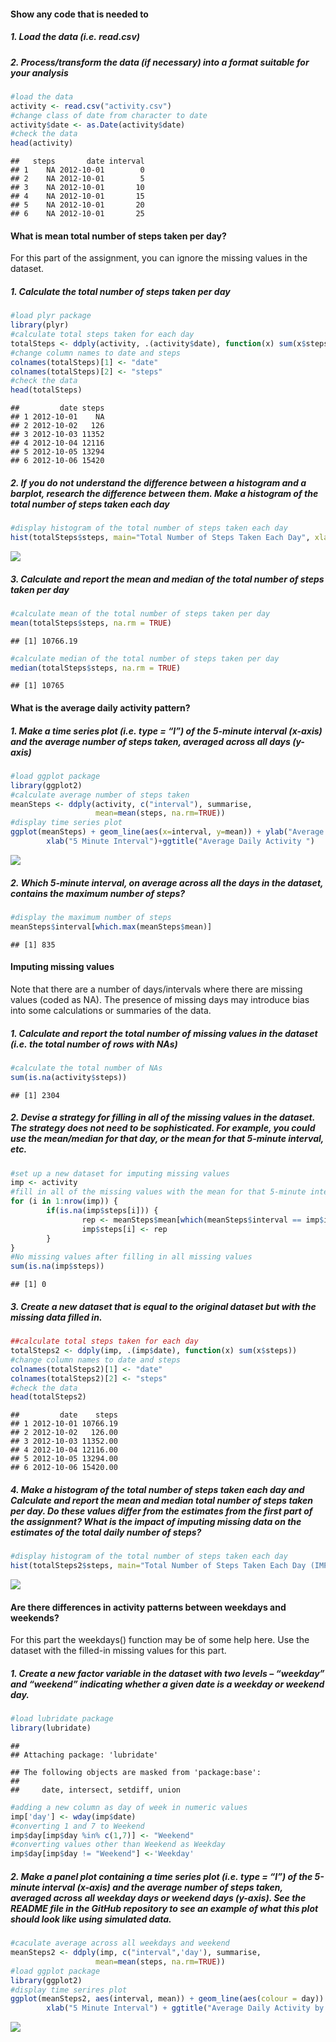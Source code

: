 #### Show any code that is needed to

##### 1. Load the data (i.e. read.csv)

##### 2. Process/transform the data (if necessary) into a format suitable for your analysis

``` r
#load the data
activity <- read.csv("activity.csv")
#change class of date from character to date
activity$date <- as.Date(activity$date)
#check the data
head(activity)
```

    ##   steps       date interval
    ## 1    NA 2012-10-01        0
    ## 2    NA 2012-10-01        5
    ## 3    NA 2012-10-01       10
    ## 4    NA 2012-10-01       15
    ## 5    NA 2012-10-01       20
    ## 6    NA 2012-10-01       25

#### What is mean total number of steps taken per day?

For this part of the assignment, you can ignore the missing values in
the dataset.

##### 1. Calculate the total number of steps taken per day

``` r
#load plyr package
library(plyr)
#calculate total steps taken for each day
totalSteps <- ddply(activity, .(activity$date), function(x) sum(x$steps))
#change column names to date and steps
colnames(totalSteps)[1] <- "date"
colnames(totalSteps)[2] <- "steps"
#check the data
head(totalSteps)
```

    ##         date steps
    ## 1 2012-10-01    NA
    ## 2 2012-10-02   126
    ## 3 2012-10-03 11352
    ## 4 2012-10-04 12116
    ## 5 2012-10-05 13294
    ## 6 2012-10-06 15420

##### 2. If you do not understand the difference between a histogram and a barplot, research the difference between them. Make a histogram of the total number of steps taken each day

``` r
#display histogram of the total number of steps taken each day
hist(totalSteps$steps, main="Total Number of Steps Taken Each Day", xlab="Steps per day")
```

![](PA1_template_files/figure-markdown_github/steps2-1.png)

##### 3. Calculate and report the mean and median of the total number of steps taken per day

``` r
#calculate mean of the total number of steps taken per day
mean(totalSteps$steps, na.rm = TRUE)
```

    ## [1] 10766.19

``` r
#calculate median of the total number of steps taken per day
median(totalSteps$steps, na.rm = TRUE)
```

    ## [1] 10765

#### What is the average daily activity pattern?

##### 1. Make a time series plot (i.e. type = “l”) of the 5-minute interval (x-axis) and the average number of steps taken, averaged across all days (y-axis)

``` r
#load ggplot package
library(ggplot2)
#calculate average number of steps taken
meanSteps <- ddply(activity, c("interval"), summarise,
                   mean=mean(steps, na.rm=TRUE))
#display time series plot
ggplot(meanSteps) + geom_line(aes(x=interval, y=mean)) + ylab("Average Steps") + 
        xlab("5 Minute Interval")+ggtitle("Average Daily Activity ")
```

![](PA1_template_files/figure-markdown_github/pattern1-1.png)

##### 2. Which 5-minute interval, on average across all the days in the dataset, contains the maximum number of steps?

``` r
#display the maximum number of steps
meanSteps$interval[which.max(meanSteps$mean)]
```

    ## [1] 835

#### Imputing missing values

Note that there are a number of days/intervals where there are missing
values (coded as NA). The presence of missing days may introduce bias
into some calculations or summaries of the data.

##### 1. Calculate and report the total number of missing values in the dataset (i.e. the total number of rows with NAs)

``` r
#calculate the total number of NAs
sum(is.na(activity$steps))
```

    ## [1] 2304

##### 2. Devise a strategy for filling in all of the missing values in the dataset. The strategy does not need to be sophisticated. For example, you could use the mean/median for that day, or the mean for that 5-minute interval, etc.

``` r
#set up a new dataset for imputing missing values
imp <- activity
#fill in all of the missing values with the mean for that 5-minute interval
for (i in 1:nrow(imp)) {
        if(is.na(imp$steps[i])) {
                rep <- meanSteps$mean[which(meanSteps$interval == imp$interval[i])]
                imp$steps[i] <- rep
        }
}
#No missing values after filling in all missing values
sum(is.na(imp$steps))
```

    ## [1] 0

##### 3. Create a new dataset that is equal to the original dataset but with the missing data filled in.

``` r
##calculate total steps taken for each day
totalSteps2 <- ddply(imp, .(imp$date), function(x) sum(x$steps))
#change column names to date and steps
colnames(totalSteps2)[1] <- "date"
colnames(totalSteps2)[2] <- "steps"
#check the data
head(totalSteps2)
```

    ##         date    steps
    ## 1 2012-10-01 10766.19
    ## 2 2012-10-02   126.00
    ## 3 2012-10-03 11352.00
    ## 4 2012-10-04 12116.00
    ## 5 2012-10-05 13294.00
    ## 6 2012-10-06 15420.00

##### 4. Make a histogram of the total number of steps taken each day and Calculate and report the mean and median total number of steps taken per day. Do these values differ from the estimates from the first part of the assignment? What is the impact of imputing missing data on the estimates of the total daily number of steps?

``` r
#display histogram of the total number of steps taken each day
hist(totalSteps2$steps, main="Total Number of Steps Taken Each Day (IMPUTED)", xlab="Steps per day")
```

![](PA1_template_files/figure-markdown_github/missing4-1.png)

#### Are there differences in activity patterns between weekdays and weekends?

For this part the weekdays() function may be of some help here. Use the
dataset with the filled-in missing values for this part.

##### 1. Create a new factor variable in the dataset with two levels – “weekday” and “weekend” indicating whether a given date is a weekday or weekend day.

``` r
#load lubridate package
library(lubridate)
```

    ## 
    ## Attaching package: 'lubridate'

    ## The following objects are masked from 'package:base':
    ## 
    ##     date, intersect, setdiff, union

``` r
#adding a new column as day of week in numeric values
imp['day'] <- wday(imp$date)
#converting 1 and 7 to Weekend
imp$day[imp$day %in% c(1,7)] <- "Weekend"
#converting values other than Weekend as Weekday
imp$day[imp$day != "Weekend"] <-'Weekday'
```

##### 2. Make a panel plot containing a time series plot (i.e. type = “l”) of the 5-minute interval (x-axis) and the average number of steps taken, averaged across all weekday days or weekend days (y-axis). See the README file in the GitHub repository to see an example of what this plot should look like using simulated data.

``` r
#caculate average across all weekdays and weekend
meanSteps2 <- ddply(imp, c("interval",'day'), summarise,
                   mean=mean(steps, na.rm=TRUE))
#load ggplot package
library(ggplot2)
#display time serires plot
ggplot(meanSteps2, aes(interval, mean)) + geom_line(aes(colour = day)) + ylab("Average Steps") + 
        xlab("5 Minute Interval") + ggtitle("Average Daily Activity by Day") + facet_grid(day ~ .)
```

![](PA1_template_files/figure-markdown_github/diff2-1.png)
